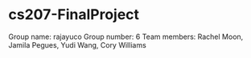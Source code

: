 # cs207-FinalProject
Group name: rajayuco
Group number: 6
Team members: Rachel Moon, Jamila Pegues, Yudi Wang, Cory Williams
